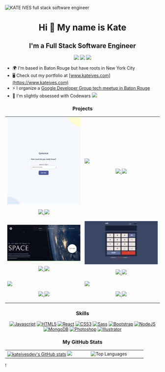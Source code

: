 
![KATE IVES full stack software engineer](https://user-images.githubusercontent.com/22897756/167729187-70ff1be0-72da-4a8f-8bbc-dc05f4662333.png)

<h1 align="center">Hi 👋 My name is Kate</h1>

<h2 align="center">I'm a Full Stack Software Engineer</h2>

<div align="center">
<a href="https://www.twitter.com/kateivesdev" target="_blank" rel="noreferrer"><img
src="https://img.shields.io/twitter/follow/kateivesdev?logo=twitter&style=for-the-badge&color=ec4899&labelColor=1c1917"
/></a> <a href="https://www.github.com/kateivesdev" target="_blank" rel="noreferrer"><img
src="https://img.shields.io/github/followers/kateivesdev?logo=github&style=for-the-badge&color=ec4899&labelColor=1c1917" /></a>
<a href="https://www.linkedin.com/in/kateivesdev" target="_blank" rel="noreferrer"><img
src="https://img.shields.io/badge/LinkedIn-0077B5?style=for-the-badge&logo=linkedin&logoColor=white" /></a>
</div>


* 🌍  I'm based in Baton Rouge but have roots in New York City 
* 🖥️  Check out my portfolio at [www.kateives.com](https://www.kateives.com)
* ⚡   I organize a [Google Developer Group tech meetup in Baton Rouge](https://gdg.community.dev/gdg-baton-rouge/)
* 🤺  I'm slightly obsessed with Codewars <a href="https://www.codewars.com/users/k8ives" target="_blank" rel="noreferrer"><img src="https://www.codewars.com/users/k8ives/badges/micro"/></a>

<h3 align="center">Projects</h3>

<table>
   <tr>
    <td width="50%">
	 <div><img src="https://github.com/KateIvesDev/quizzical/blob/4249306228c9ee98e6033258f78553f931ed9b24/Quizzical2.gif" /> </div>
     	 <p align="center">
	<a href="https://github.com/KateIvesDev/quizzical" target="_blank">
			<img src="https://img.shields.io/badge/Repo-lightgrey?style=for-the-badge&logo=github"/>
	</a>  
	<a href="https://kateivesdev.github.io/quizzical/" target="_blank">
			<img src="https://img.shields.io/badge/-website-green?style=for-the-badge&color=1c1917"/>
	</a>	
	</p>
    </td>
    <td width="50%">
	<div><img src="https://github.com/KateIvesDev/DevFest-Template/blob/main/src/assets/DevFest_SaveTheDate_01.gif?raw=true") /></div>
        <p align="center">
		<a href="https://github.com/KateIvesDev/DevFest-Template" target="_blank">
				<img src="https://img.shields.io/badge/Repo-lightgrey?style=for-the-badge&logo=github"/>
		</a>  
		<a href="https://www.devfestbr.com/" target="_blank">
				<img src="https://img.shields.io/badge/-website-green?style=for-the-badge&color=1c1917"/>
		</a>	
	</p>
    </td>
  </tr>
  <tr>
    <td width="50%">
	 <div><img src="https://github.com/KateIvesDev/Space-Tourism/blob/29f622f3e08934d5c02fe168050655a10fe5f9ac/space.gif" /> </div>
     	 <p align="center">
	<a href="https://github.com/KateIvesDev/Space-Tourism" target="_blank">
			<img src="https://img.shields.io/badge/Repo-lightgrey?style=for-the-badge&logo=github"/>
	</a>  
	<a href="https://cerulean-tarsier-4703cc.netlify.app/" target="_blank">
			<img src="https://img.shields.io/badge/-website-green?style=for-the-badge&color=1c1917"/>
	</a>	
	</p>
    </td>
    <td width="50%">
	<div><img src="https://github.com/KateIvesDev/CalculatorApp/blob/de9aa1e667882fc63b9dfffa6c402a5648680dec/calculator.gif" /></div>
        <p align="center">
		<a href="https://github.com/KateIvesDev/CalculatorApp" target="_blank">
				<img src="https://img.shields.io/badge/Repo-lightgrey?style=for-the-badge&logo=github"/>
		</a>  
		<a href="https://kateivesdev.github.io/CalculatorApp/" target="_blank">
				<img src="https://img.shields.io/badge/-website-green?style=for-the-badge&color=1c1917"/>
		</a>	
	</p>
    </td>
  </tr>
  <tr>
    <td width="50%">
	 <div><img src="https://user-images.githubusercontent.com/22897756/167861471-b7342707-b001-4a67-918a-0a761c6304ea.png" /> </div>
     	 <p align="center">
	<a href="https://github.com/KateIvesDev/" target="_blank">
			<img src="https://img.shields.io/badge/Repo-lightgrey?style=for-the-badge&logo=github"/>
	</a>  
	<a href="https://hudson-salon.netlify.app/" target="_blank">
			<img src="https://img.shields.io/badge/-website-green?style=for-the-badge&color=1c1917"/>
	</a>	
	</p>
    </td>
    <td width="50%">
	<div><img src="https://user-images.githubusercontent.com/22897756/167862729-19818a58-9e04-4cdb-8b39-23b199533ffb.jpg") /></div>
        <p align="center">
		<a href="https://github.com/KateIvesDev/" target="_blank">
				<img src="https://img.shields.io/badge/Repo-lightgrey?style=for-the-badge&logo=github"/>
		</a>  
		<a href="https://pho-kitchen.netlify.app/" target="_blank">
				<img src="https://img.shields.io/badge/-website-green?style=for-the-badge&color=1c1917"/>
		</a>	
	</p>
    </td>
  </tr>
</table>

<h3 align="center">Skills</h3>
<p align="center">
<a href="https://developer.mozilla.org/en-US/docs/Web/JavaScript" target="_blank" rel="noreferrer"><img src="https://raw.githubusercontent.com/danielcranney/readme-generator/main/public/icons/skills/javascript-colored.svg" width="36" height="36" alt="Javascript" /></a>
<a href="https://developer.mozilla.org/en-US/docs/Glossary/HTML5" target="_blank" rel="noreferrer"><img src="https://raw.githubusercontent.com/danielcranney/readme-generator/main/public/icons/skills/html5-colored.svg" width="36" height="36" alt="HTML5" /></a>
<a href="https://reactjs.org/" target="_blank" rel="noreferrer"><img src="https://raw.githubusercontent.com/danielcranney/readme-generator/main/public/icons/skills/react-colored.svg" width="36" height="36" alt="React" /></a>
<a href="https://www.w3.org/TR/CSS/#css" target="_blank" rel="noreferrer"><img src="https://raw.githubusercontent.com/danielcranney/readme-generator/main/public/icons/skills/css3-colored.svg" width="36" height="36" alt="CSS3" /></a>
<a href="https://sass-lang.com/" target="_blank" rel="noreferrer"><img src="https://raw.githubusercontent.com/danielcranney/readme-generator/main/public/icons/skills/sass-colored.svg" width="36" height="36" alt="Sass" /></a>
<a href="https://getbootstrap.com/" target="_blank" rel="noreferrer"><img src="https://raw.githubusercontent.com/danielcranney/readme-generator/main/public/icons/skills/bootstrap-colored.svg" width="36" height="36" alt="Bootstrap" /></a>
<a href="https://nodejs.org/en/" target="_blank" rel="noreferrer"><img src="https://raw.githubusercontent.com/danielcranney/readme-generator/main/public/icons/skills/nodejs-colored.svg" width="36" height="36" alt="NodeJS" /></a>
<a href="https://www.mongodb.com/" target="_blank" rel="noreferrer"><img src="https://raw.githubusercontent.com/danielcranney/readme-generator/main/public/icons/skills/mongodb-colored.svg" width="36" height="36" alt="MongoDB" /></a>
<a href="https://www.adobe.com/uk/products/photoshop.html" target="_blank" rel="noreferrer"><img src="https://raw.githubusercontent.com/danielcranney/readme-generator/main/public/icons/skills/photoshop-colored.svg" width="36" height="36" alt="Photoshop" /></a>
<a href="adobe.com/uk/products/illustrator.html" target="_blank" rel="noreferrer"><img src="https://raw.githubusercontent.com/danielcranney/readme-generator/main/public/icons/skills/illustrator-colored.svg" width="36" height="36" alt="Illustrator" /></a>
</p>

<h3 align="center">My GitHub Stats</h3>

<table>
  <tr>
    <td width="50%">
      <div align="center">
      <a href="http://www.github.com/kateivesdev"><img src="https://github-readme-stats-k8ives.vercel.app/api?username=kateivesdev&show_icons=true&hide=&count_private=true&title_color=a855f7&text_color=ffffff&icon_color=ec4899&bg_color=1c1917&hide_border=true&show_icons=true" alt="kateivesdev's GitHub stats" /></a>
      <a href="http://www.github.com/kateivesdev"><img src="https://github-readme-streak-stats.herokuapp.com/?user=kateivesdev&stroke=ffffff&background=1c1917&ring=a855f7&fire=a855f7&currStreakNum=ffffff&currStreakLabel=a855f7&sideNums=ffffff&sideLabels=ffffff&dates=ffffff&hide_border=true" /></a>
      </div>
    </td>
    <td width="50%">
      <div align="center"
      <a href="https://github.com/kateivesdev"><img src="https://github-readme-stats-k8ives.vercel.app/api/top-langs/?username=kateivesdev&langs_count=10&title_color=a855f7&text_color=ffffff&icon_color=ec4899&bg_color=1c1917&hide_border=true&locale=en&custom_title=Top%20%Languages" alt="Top Languages" /></a>
      </div>
    </td>
  </tr>
</table>!




